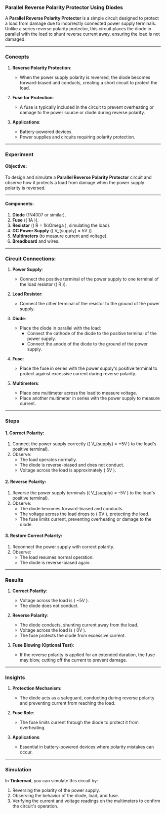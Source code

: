 ### **Parallel Reverse Polarity Protector Using Diodes**

A **Parallel Reverse Polarity Protector** is a simple circuit designed to protect a load from damage due to incorrectly connected power supply terminals. Unlike a series reverse polarity protector, this circuit places the diode in parallel with the load to shunt reverse current away, ensuring the load is not damaged.

---

### Concepts

1. **Reverse Polarity Protection**:
   - When the power supply polarity is reversed, the diode becomes forward-biased and conducts, creating a short circuit to protect the load.

2. **Fuse for Protection**:
   - A fuse is typically included in the circuit to prevent overheating or damage to the power source or diode during reverse polarity.

3. **Applications**:
   - Battery-powered devices.
   - Power supplies and circuits requiring polarity protection.

---

### Experiment

#### **Objective**:
To design and simulate a **Parallel Reverse Polarity Protector** circuit and observe how it protects a load from damage when the power supply polarity is reversed.

---

#### **Components**:
1. **Diode** (1N4007 or similar).
2. **Fuse** (\( 1A \)).
3. **Resistor** (\( R = 1k\Omega \), simulating the load).
4. **DC Power Supply** (\( V_{supply} = 5V \)).
5. **Multimeters** (to measure current and voltage).
6. **Breadboard** and wires.

---

### **Circuit Connections**:

1. **Power Supply**:
   - Connect the positive terminal of the power supply to one terminal of the load resistor (\( R \)).

2. **Load Resistor**:
   - Connect the other terminal of the resistor to the ground of the power supply.

3. **Diode**:
   - Place the diode in parallel with the load:
     - Connect the cathode of the diode to the positive terminal of the power supply.
     - Connect the anode of the diode to the ground of the power supply.

4. **Fuse**:
   - Place the fuse in series with the power supply's positive terminal to protect against excessive current during reverse polarity.

5. **Multimeters**:
   - Place one multimeter across the load to measure voltage.
   - Place another multimeter in series with the power supply to measure current.

---

### Steps

#### **1. Correct Polarity**:
1. Connect the power supply correctly (\( V_{supply} = +5V \) to the load's positive terminal).
2. Observe:
   - The load operates normally.
   - The diode is reverse-biased and does not conduct.
   - Voltage across the load is approximately \( 5V \).

#### **2. Reverse Polarity**:
1. Reverse the power supply terminals (\( V_{supply} = -5V \) to the load's positive terminal).
2. Observe:
   - The diode becomes forward-biased and conducts.
   - The voltage across the load drops to \( 0V \), protecting the load.
   - The fuse limits current, preventing overheating or damage to the diode.

#### **3. Restore Correct Polarity**:
1. Reconnect the power supply with correct polarity.
2. Observe:
   - The load resumes normal operation.
   - The diode is reverse-biased again.

---

### Results

1. **Correct Polarity**:
   - Voltage across the load is \( ~5V \).
   - The diode does not conduct.

2. **Reverse Polarity**:
   - The diode conducts, shunting current away from the load.
   - Voltage across the load is \( 0V \).
   - The fuse protects the diode from excessive current.

3. **Fuse Blowing (Optional Test)**:
   - If the reverse polarity is applied for an extended duration, the fuse may blow, cutting off the current to prevent damage.

---

### Insights

1. **Protection Mechanism**:
   - The diode acts as a safeguard, conducting during reverse polarity and preventing current from reaching the load.

2. **Fuse Role**:
   - The fuse limits current through the diode to protect it from overheating.

3. **Applications**:
   - Essential in battery-powered devices where polarity mistakes can occur.

---

### Simulation
In **Tinkercad**, you can simulate this circuit by:
1. Reversing the polarity of the power supply.
2. Observing the behavior of the diode, load, and fuse.
3. Verifying the current and voltage readings on the multimeters to confirm the circuit's operation.
